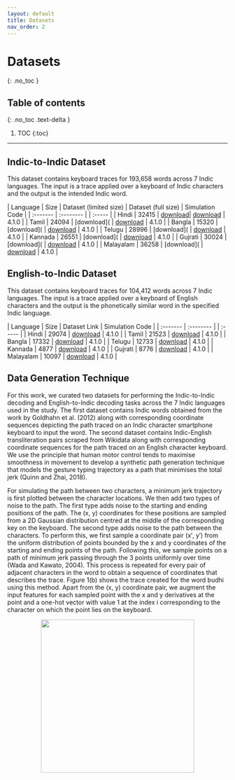 ```yaml
---
layout: default
title: Datasets
nav_order: 2
---
```


# Datasets
{: .no_toc }

## Table of contents
{: .no_toc .text-delta }

1. TOC
{:toc}

---
## Indic-to-Indic Dataset

This dataset contains keyboard traces for 193,658 words across 7 Indic languages. The input is a trace applied over a keyboard of Indic characters and the output is the intended Indic word. 

| Language | Size | Dataset (limited size) | Dataset (full size) | Simulation Code | 
| :------- | :-------- | | :----- |
| Hindi  | 32415 | [download](../../master/indic-to-indic-datasets/Hindi.xlsx)| [download](https://drive.google.com/u/0/uc?export=download&confirm=-6in&id=1LETSgyAgB6kom81xmx3Sfj0BS-wS3SWB) | 4.1.0 |
| Tamil | 24094 | [download]( | [download](https://drive.google.com/u/0/uc?export=download&confirm=p-tn&id=1ey7E4gpgx9CBMcEbaKhuG7fVXH_qjOxi) | 4.1.0 |
| Bangla | 15320 | [download]( | [download](https://drive.google.com/uc?export=download&id=1BSNv2YtsrLTSrhmjc69rZdzFlHupKdXs) | 4.1.0 |
| Telugu | 28996 | [download]( | [download](https://drive.google.com/u/0/uc?export=download&confirm=S9xP&id=1oPS8NgdZJr_IXBP-HJeWnPnVzeRpzOPy) | 4.1.0 |
| Kannada | 26551 | [download]( | [download](https://drive.google.com/u/0/uc?export=download&confirm=LKd-&id=1cLw3_9_Xlo9aelEguUk9R99izteNR_xG) | 4.1.0 |
| Gujrati | 30024 | [download]( | [download](https://drive.google.com/u/0/uc?export=download&confirm=FIt3&id=1UXqCnSmVVuGDgWHHqBCHzpRzzu5bohQG) | 4.1.0 |
| Malayalam | 36258 | [download]( | [download](https://drive.google.com/uc?export=download&id=11QeiHuSWwbr2m8x_Q8Iw6z61MUXr4KJr) | 4.1.0 |

## English-to-Indic Dataset

This dataset contains keyboard traces for 104,412 words across 7 Indic languages. The input is a trace applied over a keyboard of English characters and the output is the phonetically similar word in the specified Indic language.

| Language | Size | Dataset Link | Simulation Code | 
| :------- | :-------- | | :----- |
| Hindi  | 29074 | [download](https://drive.google.com/u/0/uc?export=download&confirm=yiBp&id=1serMeISPPmPSmcBwEtJoPG5wtqeLA352) | 4.1.0 |
| Tamil | 21523 | [download](https://drive.google.com/u/0/uc?export=download&confirm=JvJo&id=1F-g_XnozK27KD76FXHN_HAiLxWThYeWZ) | 4.1.0 |
| Bangla | 17332 | [download](https://drive.google.com/u/0/uc?export=download&confirm=gOo9&id=1vjDL-Cs1ph0vOcYwcp5HC4-ilMPAX1tT) | 4.1.0 |
| Telugu | 12733 | [download](https://drive.google.com/u/0/uc?export=download&confirm=M189&id=1q0rUvbwwTqWmALtOhIySzjBADEwKCeIY) | 4.1.0 |
| Kannada | 4877 | [download](https://drive.google.com/uc?export=download&id=1ROLXn-LsNLeLmSDv5jJSCG4i18LheyX5) | 4.1.0 |
| Gujrati | 8776 | [download](https://drive.google.com/uc?export=download&id=1MvZZD6D7HktNWe-Ivy-HbDJbJ4WkKUXi) | 4.1.0 |
| Malayalam | 10097 | [download](https://drive.google.com/u/0/uc?export=download&confirm=-NRW&id=1c60aqPWMkloQW-ZMTqHtOip8BpLskqQ0) | 4.1.0 |

## Data Generation Technique
For this work, we curated two datasets for performing the Indic-to-Indic decoding and English-to-Indic decoding tasks across the 7 Indic languages used in the study. The first dataset contains Indic words obtained from the work by Goldhahn et al. (2012) along with corresponding coordinate sequences depicting the path traced on an Indic character smartphone keyboard to input the word. The second dataset contains Indic-English transliteration pairs scraped from Wikidata along with corresponding coordinate sequences for the path traced on an English character keyboard. We use the principle that human motor control tends to maximise smoothness in movement to develop a synthetic path generation technique that models the gesture typing trajectory as a path that minimises the total jerk (Quinn and Zhai, 2018).

For simulating the path between two characters, a minimum jerk trajectory is first plotted between the character locations. We then add two types of noise to the path. The first type adds noise to the starting and ending positions of the path. The (x, y) coordinates for these positions are sampled from a 2D Gaussian distribution centred at the middle of the corresponding key on the keyboard. The second type adds noise to the path between the characters. To perform this, we first sample a coordinate pair (x′, y′) from the uniform distribution of points bounded by the x and y coordinates of the starting and ending points of the path. Following this, we sample points on a path of minimum jerk passing through the 3 points uniformly over time (Wada and Kawato, 2004). This process is repeated for every pair of adjacent characters in the word to obtain a sequence of coordinates that describes the trace. Figure 1(b) shows the trace created for the word budhi using this method. Apart from the (x, y) coordinate pair, we augment the input features for each sampled point with the x and y derivatives at the point and a one-hot vector with value 1 at the index i corresponding to the character on which the point lies on the keyboard.


<p align="center">
   <img src="../../assets/images/simulated_gesture_sample.png" width=350 height=350>
</p>



